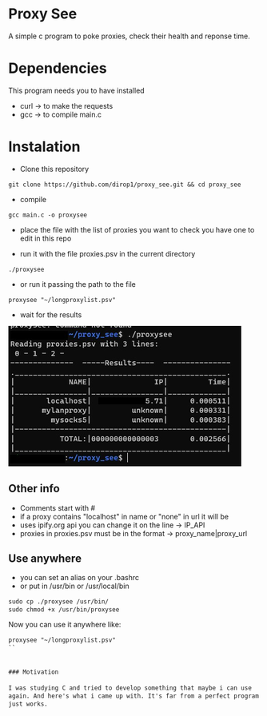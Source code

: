 
# Proxy See
A simple c program to poke proxies, check their health and reponse time.

# Dependencies
This program needs you to have installed 
- curl -> to make the requests
- gcc -> to compile main.c

# Instalation 
- Clone this repository
```shell
git clone https://github.com/dirop1/proxy_see.git && cd proxy_see
```
- compile 
```
gcc main.c -o proxysee
```
- place the file with the list of proxies you want to check you have one to edit in this repo

- run it with the file proxies.psv in the current directory
```shell
./proxysee
```
- or run it passing the path to the file
```shell
proxysee "~/longproxylist.psv"
```
- wait for the results

![alt text](printscreen.jpg "Using proxy see")

## Other info

- Comments start with #
- if a proxy contains "localhost" in name or "none" in url it will be 
- uses ipify.org api you can change it on the line -> IP_API 
- proxies in proxies.psv must be in the format -> proxy_name|proxy_url

## Use anywhere
- you can set an alias on your .bashrc 
- or put in /usr/bin or /usr/local/bin
```shell
sudo cp ./proxysee /usr/bin/
sudo chmod +x /usr/bin/proxysee
```

Now you can use it anywhere like: 
```shell
proxysee "~/longproxylist.psv"
`` 


### Motivation

I was studying C and tried to develop something that maybe i can use again. And here's what i came up with. It's far from a perfect program just works.

